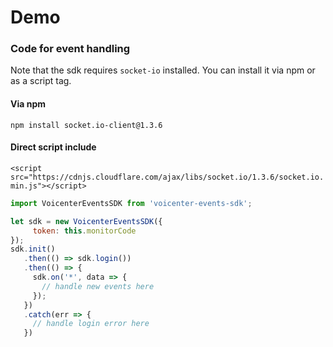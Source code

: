 # Demo

### Code for event handling

Note that the sdk requires `socket-io` installed. You can install it via npm or as a script tag.

#### Via npm
`npm install socket.io-client@1.3.6`

#### Direct script include
`<script src="https://cdnjs.cloudflare.com/ajax/libs/socket.io/1.3.6/socket.io.min.js"></script>`

```javascript
import VoicenterEventsSDK from 'voicenter-events-sdk';

let sdk = new VoicenterEventsSDK({
     token: this.monitorCode
});
sdk.init()
   .then(() => sdk.login())
   .then(() => {
     sdk.on('*', data => {
       // handle new events here
     });
   })
   .catch(err => {
     // handle login error here
   })
```

<ClientOnly>
 <Demo></Demo>
</ClientOnly>
